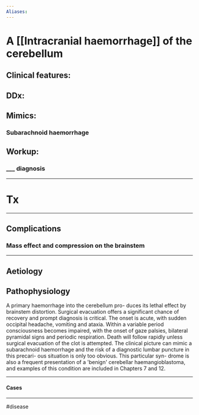 ```yaml
---
Aliases:
---
```

# A [[Intracranial haemorrhage]] of the cerebellum
## Clinical features:
###
## DDx:
###
## Mimics:
### Subarachnoid haemorrhage
## Workup:
### ___ diagnosis
---
# Tx

---
## Complications
### Mass effect and compression on the brainstem 

---
## Aetiology
## Pathophysiology

 

A primary haemorrhage into the cerebellum pro- duces its lethal effect by brainstem distortion. Surgical evacuation offers a significant chance of recovery and prompt diagnosis is critical. The onset is acute, with sudden occipital headache, vomiting and ataxia. Within a variable period consciousness becomes impaired, with the onset of gaze palsies, bilateral pyramidal signs and periodic respiration. Death will follow rapidly unless surgical evacuation of the clot is attempted. The clinical picture can mimic a subarachnoid haemorrhage and the risk of a diagnostic lumbar puncture in this precari- ous situation is only too obvious. This particular syn- drome is also a frequent presentation of a 'benign' cerebellar haemangioblastoma, and examples of this condition are included in Chapters 7 and 12.

---
#### Cases


---
#disease 